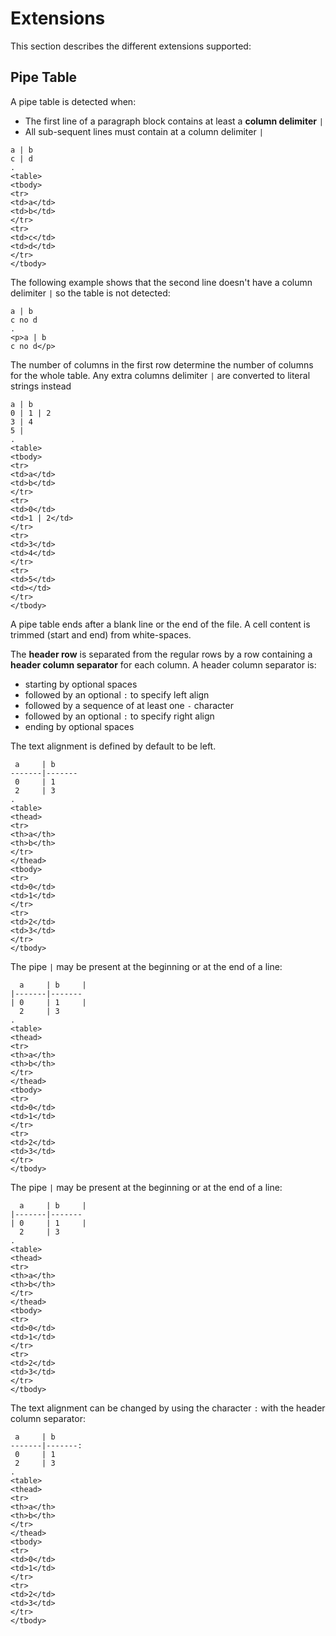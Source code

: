 # Extensions

This section describes the different extensions supported:

## Pipe Table

A pipe table is detected when:

- The first line of a paragraph block contains at least a **column delimiter** `|`
- All sub-sequent lines must contain at a column delimiter `|`

```````````````````````````````` example
a | b
c | d
.
<table>
<tbody>
<tr>
<td>a</td>
<td>b</td>
</tr>
<tr>
<td>c</td>
<td>d</td>
</tr>
</tbody>
````````````````````````````````

The following example shows that the second line doesn't have a column delimiter `|` so the table is not detected:

```````````````````````````````` example
a | b
c no d
.
<p>a | b
c no d</p>
````````````````````````````````

The number of columns in the first row determine the number of columns for the whole table. Any extra columns delimiter `|` are converted to literal strings instead

```````````````````````````````` example
a | b 
0 | 1 | 2
3 | 4
5 |
.
<table>
<tbody>
<tr>
<td>a</td>
<td>b</td>
</tr>
<tr>
<td>0</td>
<td>1 | 2</td>
</tr>
<tr>
<td>3</td>
<td>4</td>
</tr>
<tr>
<td>5</td>
<td></td>
</tr>
</tbody>
````````````````````````````````

 
A pipe table ends after a blank line or the end of the file.
A cell content is trimmed (start and end) from white-spaces.

The **header row** is separated from the regular rows by a row containing a **header column separator** for each column. A header column separator is:

- starting by optional spaces
- followed by an optional `:` to specify left align
- followed by a sequence of at least one `-` character
- followed by an optional `:` to specify right align
- ending by optional spaces

The text alignment is defined by default to be left.

```````````````````````````````` example
 a     | b
-------|-------
 0     | 1
 2     | 3 
.
<table>
<thead>
<tr>
<th>a</th>
<th>b</th>
</tr>
</thead>
<tbody>
<tr>
<td>0</td>
<td>1</td>
</tr>
<tr>
<td>2</td>
<td>3</td>
</tr>
</tbody>
````````````````````````````````

The pipe `|` may be present at the beginning or at the end of a line:  

```````````````````````````````` example
  a     | b     |
|-------|-------
| 0     | 1     |
  2     | 3 
.
<table>
<thead>
<tr>
<th>a</th>
<th>b</th>
</tr>
</thead>
<tbody>
<tr>
<td>0</td>
<td>1</td>
</tr>
<tr>
<td>2</td>
<td>3</td>
</tr>
</tbody>
````````````````````````````````

The pipe `|` may be present at the beginning or at the end of a line:  

```````````````````````````````` example
  a     | b     |
|-------|-------
| 0     | 1     |
  2     | 3 
.
<table>
<thead>
<tr>
<th>a</th>
<th>b</th>
</tr>
</thead>
<tbody>
<tr>
<td>0</td>
<td>1</td>
</tr>
<tr>
<td>2</td>
<td>3</td>
</tr>
</tbody>
````````````````````````````````

The text alignment can be changed by using the character `:` with the header column separator:
 
```````````````````````````````` example
 a     | b
-------|-------:
 0     | 1
 2     | 3 
.
<table>
<thead>
<tr>
<th>a</th>
<th>b</th>
</tr>
</thead>
<tbody>
<tr>
<td>0</td>
<td>1</td>
</tr>
<tr>
<td>2</td>
<td>3</td>
</tr>
</tbody>
````````````````````````````````

